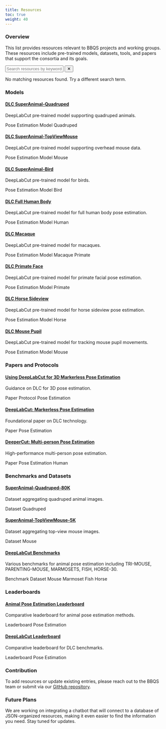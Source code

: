 ```yaml
---
title: Resources
toc: true
weight: 40
---
```


<link rel="stylesheet" href="/css/resource-search.css">

### Overview

This list provides resources relevant to BBQS projects and working groups. These resources include pre-trained models, datasets, tools, and papers that support the consortia and its goals.

<div class="resource-search-container">
  <div class="search-input-wrapper">
    <input type="text" id="resource-search" placeholder="Search resources by keyword, category, or animal...">
    <button id="clear-search">✕</button>
  </div>
  <p id="no-results-message">No matching resources found. Try a different search term.</p>
</div>

<div class="resource-list">

### Models

<div class="resource-item" data-categories="pose estimation,model" data-animals="quadruped">
  <h4><a href="https://huggingface.co/mwmathis/DeepLabCutModelZoo-SuperAnimal-Quadruped">DLC SuperAnimal-Quadruped</a></h4>
  <p>DeepLabCut pre-trained model supporting quadruped animals.</p>
  <div class="resource-tags">
    <span class="category-pill" data-category="pose estimation">Pose Estimation</span>
    <span class="category-pill" data-category="model">Model</span>
    <span class="animal-pill" data-animal="quadruped">Quadruped</span>
  </div>
</div>

<div class="resource-item" data-categories="pose estimation,model" data-animals="mouse">
  <h4><a href="https://huggingface.co/mwmathis/DeepLabCutModelZoo-SuperAnimal-TopViewMouse">DLC SuperAnimal-TopViewMouse</a></h4>
  <p>DeepLabCut pre-trained model supporting overhead mouse data.</p>
  <div class="resource-tags">
    <span class="category-pill" data-category="pose estimation">Pose Estimation</span>
    <span class="category-pill" data-category="model">Model</span>
    <span class="animal-pill" data-animal="mouse">Mouse</span>
  </div>
</div>

<div class="resource-item" data-categories="pose estimation,model" data-animals="bird">
  <h4><a href="https://huggingface.co/DeepLabCut/DeepLabCutModelZoo-SuperAnimal-Bird">DLC SuperAnimal-Bird</a></h4>
  <p>DeepLabCut pre-trained model for birds.</p>
  <div class="resource-tags">
    <span class="category-pill" data-category="pose estimation">Pose Estimation</span>
    <span class="category-pill" data-category="model">Model</span>
    <span class="animal-pill" data-animal="bird">Bird</span>
  </div>
</div>

<div class="resource-item" data-categories="pose estimation,model" data-animals="human">
  <h4><a href="https://huggingface.co/mwmathis/DeepLabCutModelZoo-DLC_human_fullbody_resnet_101">DLC Full Human Body</a></h4>
  <p>DeepLabCut pre-trained model for full human body pose estimation.</p>
  <div class="resource-tags">
    <span class="category-pill" data-category="pose estimation">Pose Estimation</span>
    <span class="category-pill" data-category="model">Model</span>
    <span class="animal-pill" data-animal="human">Human</span>
  </div>
</div>

<div class="resource-item" data-categories="pose estimation,model" data-animals="macaque,primate">
  <h4><a href="https://huggingface.co/mwmathis/DeepLabCutModelZoo-macaque_full">DLC Macaque</a></h4>
  <p>DeepLabCut pre-trained model for macaques.</p>
  <div class="resource-tags">
    <span class="category-pill" data-category="pose estimation">Pose Estimation</span>
    <span class="category-pill" data-category="model">Model</span>
    <span class="animal-pill" data-animal="macaque">Macaque</span>
    <span class="animal-pill" data-animal="primate">Primate</span>
  </div>
</div>

<div class="resource-item" data-categories="pose estimation,model" data-animals="primate">
  <h4><a href="https://huggingface.co/mwmathis/DeepLabCutModelZoo-primate_face">DLC Primate Face</a></h4>
  <p>DeepLabCut pre-trained model for primate facial pose estimation.</p>
  <div class="resource-tags">
    <span class="category-pill" data-category="pose estimation">Pose Estimation</span>
    <span class="category-pill" data-category="model">Model</span>
    <span class="animal-pill" data-animal="primate">Primate</span>
  </div>
</div>

<div class="resource-item" data-categories="pose estimation,model" data-animals="horse">
  <h4><a href="https://huggingface.co/mwmathis/DeepLabCutModelZoo-horse_sideview">DLC Horse Sideview</a></h4>
  <p>DeepLabCut pre-trained model for horse sideview pose estimation.</p>
  <div class="resource-tags">
    <span class="category-pill" data-category="pose estimation">Pose Estimation</span>
    <span class="category-pill" data-category="model">Model</span>
    <span class="animal-pill" data-animal="horse">Horse</span>
  </div>
</div>

<div class="resource-item" data-categories="pose estimation,model" data-animals="mouse">
  <h4><a href="https://huggingface.co/mwmathis/DeepLabCutModelZoo-mouse_pupil_vclose/tree/main">DLC Mouse Pupil</a></h4>
  <p>DeepLabCut pre-trained model for tracking mouse pupil movements.</p>
  <div class="resource-tags">
    <span class="category-pill" data-category="pose estimation">Pose Estimation</span>
    <span class="category-pill" data-category="model">Model</span>
    <span class="animal-pill" data-animal="mouse">Mouse</span>
  </div>
</div>

### Papers and Protocols

<div class="resource-item" data-categories="paper,protocol,pose estimation" data-animals="">
  <h4><a href="https://www.nature.com/articles/s41467-024-48792-2">Using DeepLabCut for 3D Markerless Pose Estimation</a></h4>
  <p>Guidance on DLC for 3D pose estimation.</p>
  <div class="resource-tags">
    <span class="category-pill" data-category="paper">Paper</span>
    <span class="category-pill" data-category="protocol">Protocol</span>
    <span class="category-pill" data-category="pose estimation">Pose Estimation</span>
  </div>
</div>

<div class="resource-item" data-categories="paper,pose estimation" data-animals="">
  <h4><a href="https://www.nature.com/articles/s41467-024-48792-2">DeepLabCut: Markerless Pose Estimation</a></h4>
  <p>Foundational paper on DLC technology.</p>
  <div class="resource-tags">
    <span class="category-pill" data-category="paper">Paper</span>
    <span class="category-pill" data-category="pose estimation">Pose Estimation</span>
  </div>
</div>

<div class="resource-item" data-categories="paper,pose estimation" data-animals="human">
  <h4><a href="https://arxiv.org/abs/1605.03170">DeeperCut: Multi-person Pose Estimation</a></h4>
  <p>High-performance multi-person pose estimation.</p>
  <div class="resource-tags">
    <span class="category-pill" data-category="paper">Paper</span>
    <span class="category-pill" data-category="pose estimation">Pose Estimation</span>
    <span class="animal-pill" data-animal="human">Human</span>
  </div>
</div>

### Benchmarks and Datasets

<div class="resource-item" data-categories="dataset" data-animals="quadruped">
  <h4><a href="https://zenodo.org/records/10619173"> SuperAnimal-Quadruped-80K</a></h4>
  <p>Dataset aggregating quadruped animal images.</p>
  <div class="resource-tags">
    <span class="category-pill" data-category="dataset">Dataset</span>
    <span class="animal-pill" data-animal="quadruped">Quadruped</span>
  </div>
</div>

<div class="resource-item" data-categories="dataset" data-animals="mouse">
  <h4><a href="https://zenodo.org/records/10618947"> SuperAnimal-TopViewMouse-5K</a></h4>
  <p>Dataset aggregating top-view mouse images.</p>
  <div class="resource-tags">
    <span class="category-pill" data-category="dataset">Dataset</span>
    <span class="animal-pill" data-animal="mouse">Mouse</span>
  </div>
</div>

<div class="resource-item" data-categories="benchmark,dataset" data-animals="mouse,marmoset,fish,horse">
  <h4><a href="https://benchmark.deeplabcut.org/datasets.html"> DeepLabCut Benchmarks</a></h4>
  <p>Various benchmarks for animal pose estimation including TRI-MOUSE, PARENTING-MOUSE, MARMOSETS, FISH, HORSE-30.</p>
  <div class="resource-tags">
    <span class="category-pill" data-category="benchmark">Benchmark</span>
    <span class="category-pill" data-category="dataset">Dataset</span>
    <span class="animal-pill" data-animal="mouse">Mouse</span>
    <span class="animal-pill" data-animal="marmoset">Marmoset</span>
    <span class="animal-pill" data-animal="fish">Fish</span>
    <span class="animal-pill" data-animal="horse">Horse</span>
  </div>
</div>

### Leaderboards

<div class="resource-item" data-categories="leaderboard,pose estimation" data-animals="">
  <h4><a href="https://paperswithcode.com/task/animal-pose-estimation">Animal Pose Estimation Leaderboard</a></h4>
  <p>Comparative leaderboard for animal pose estimation methods.</p>
  <div class="resource-tags">
    <span class="category-pill" data-category="leaderboard">Leaderboard</span>
    <span class="category-pill" data-category="pose estimation">Pose Estimation</span>
  </div>
</div>

<div class="resource-item" data-categories="leaderboard,pose estimation" data-animals="">
  <h4><a href="https://benchmark.deeplabcut.org/">DeepLabCut Leaderboard</a></h4>
  <p>Comparative leaderboard for DLC benchmarks.</p>
  <div class="resource-tags">
    <span class="category-pill" data-category="leaderboard">Leaderboard</span>
    <span class="category-pill" data-category="pose estimation">Pose Estimation</span>
  </div>
</div>

</div>

### Contribution
To add resources or update existing entries, please reach out to the BBQS team or submit via our [GitHub repository](#).

### Future Plans
We are working on integrating a chatbot that will connect to a database of JSON-organized resources, making it even easier to find the information you need. Stay tuned for updates.

<script src="/js/resource-search.js"></script>